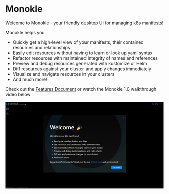 # Monokle

Welcome to Monokle - your friendly desktop UI for managing k8s manifests!

Monokle helps you

- Quickly get a high-level view of your manifests, their contained resources and relationships
- Easily edit resources without having to learn or look up yaml syntax
- Refactor resources with maintained integrity of names and references
- Preview and debug resources generated with kustomize or Helm
- Diff resources against your cluster and apply changes immediately
- Visualize and navigate resources in your clusters
- And much more!

Check out the [Features Document](features.md) or watch the Monokle 1.0 walkthrough video below

[![Monokle 1.0 Walkthrough](img/monokle-welcome.png)](https://youtu.be/9c80qj9NkQk)


